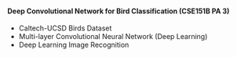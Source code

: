 #### Deep Convolutional Network for Bird Classification (CSE151B PA 3) ####
- Caltech-UCSD Birds Dataset
- Multi-layer Convolutional Neural Network (Deep Learning)
- Deep Learning Image Recognition
